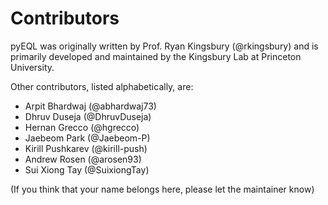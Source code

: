 # Contributors

pyEQL was originally written by Prof. Ryan Kingsbury (@rkingsbury) and is primarily
developed and maintained by the Kingsbury Lab at Princeton University.

Other contributors, listed alphabetically, are:

- Arpit Bhardwaj (@abhardwaj73)
- Dhruv Duseja (@DhruvDuseja)
- Hernan Grecco (@hgrecco)
- Jaebeom Park (@Jaebeom-P)
- Kirill Pushkarev (@kirill-push)
- Andrew Rosen (@arosen93)
- Sui Xiong Tay (@SuixiongTay)

(If you think that your name belongs here, please let the maintainer know)
